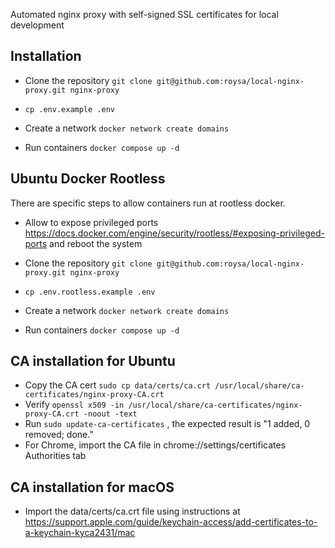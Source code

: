 Automated nginx proxy with self-signed SSL certificates for local development 

## Installation

- Clone the repository `git clone git@github.com:roysa/local-nginx-proxy.git nginx-proxy`

- `cp .env.example .env`

- Create a network `docker network create domains`

- Run containers `docker compose up -d`

## Ubuntu Docker Rootless 

There are specific steps to allow containers run at rootless docker.

- Allow to expose privileged ports https://docs.docker.com/engine/security/rootless/#exposing-privileged-ports and reboot the system

- Clone the repository `git clone git@github.com:roysa/local-nginx-proxy.git nginx-proxy`

- `cp .env.rootless.example .env`

- Create a network `docker network create domains`

- Run containers `docker compose up -d`


## CA installation for Ubuntu

- Copy the CA cert `sudo cp data/certs/ca.crt /usr/local/share/ca-certificates/nginx-proxy-CA.crt`
- Verify `openssl x509 -in /usr/local/share/ca-certificates/nginx-proxy-CA.crt -noout -text`
- Run `sudo update-ca-certificates` , the expected result is "1 added, 0 removed; done."
- For Chrome, import the CA file in chrome://settings/certificates Authorities tab

## CA installation for macOS

- Import the data/certs/ca.crt file using instructions at https://support.apple.com/guide/keychain-access/add-certificates-to-a-keychain-kyca2431/mac
